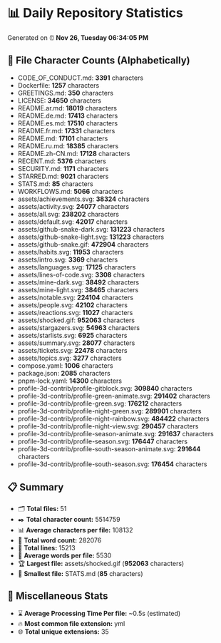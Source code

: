 # 📊 Daily Repository Statistics
Generated on ⏰ **Nov 26, Tuesday 06:34:05 PM**

## 📂 File Character Counts (Alphabetically)
- CODE_OF_CONDUCT.md: **3391** characters
- Dockerfile: **1257** characters
- GREETINGS.md: **350** characters
- LICENSE: **34650** characters
- README.ar.md: **18019** characters
- README.de.md: **17413** characters
- README.es.md: **17510** characters
- README.fr.md: **17331** characters
- README.md: **17101** characters
- README.ru.md: **18385** characters
- README.zh-CN.md: **17128** characters
- RECENT.md: **5376** characters
- SECURITY.md: **1171** characters
- STARRED.md: **9021** characters
- STATS.md: **85** characters
- WORKFLOWS.md: **5066** characters
- assets/achievements.svg: **38324** characters
- assets/activity.svg: **24077** characters
- assets/all.svg: **238202** characters
- assets/default.svg: **42017** characters
- assets/github-snake-dark.svg: **131223** characters
- assets/github-snake-light.svg: **131223** characters
- assets/github-snake.gif: **472904** characters
- assets/habits.svg: **11953** characters
- assets/intro.svg: **3369** characters
- assets/languages.svg: **17125** characters
- assets/lines-of-code.svg: **3308** characters
- assets/mine-dark.svg: **38492** characters
- assets/mine-light.svg: **38465** characters
- assets/notable.svg: **224104** characters
- assets/people.svg: **42102** characters
- assets/reactions.svg: **11027** characters
- assets/shocked.gif: **952063** characters
- assets/stargazers.svg: **54963** characters
- assets/starlists.svg: **6925** characters
- assets/summary.svg: **28077** characters
- assets/tickets.svg: **22478** characters
- assets/topics.svg: **3277** characters
- compose.yaml: **1006** characters
- package.json: **2085** characters
- pnpm-lock.yaml: **14300** characters
- profile-3d-contrib/profile-gitblock.svg: **309840** characters
- profile-3d-contrib/profile-green-animate.svg: **291402** characters
- profile-3d-contrib/profile-green.svg: **176212** characters
- profile-3d-contrib/profile-night-green.svg: **289901** characters
- profile-3d-contrib/profile-night-rainbow.svg: **484422** characters
- profile-3d-contrib/profile-night-view.svg: **290457** characters
- profile-3d-contrib/profile-season-animate.svg: **291637** characters
- profile-3d-contrib/profile-season.svg: **176447** characters
- profile-3d-contrib/profile-south-season-animate.svg: **291644** characters
- profile-3d-contrib/profile-south-season.svg: **176454** characters

## 📋 Summary
- 🗂️ **Total files:** 51
- ✒️ **Total character count:** 5514759
- 📊 **Average characters per file:** 108132
- 📝 **Total word count:** 282076
- 🧾 **Total lines:** 15213
- 📐 **Average words per file:** 5530
- 🏆 **Largest file:** assets/shocked.gif (**952063** characters)
- 🥉 **Smallest file:** STATS.md (**85** characters)

## 🌟 Miscellaneous Stats
- ⌛ **Average Processing Time Per file:** ~0.5s (estimated)
- 🔥 **Most common file extension:** yml
- 🌐 **Total unique extensions:** 35
